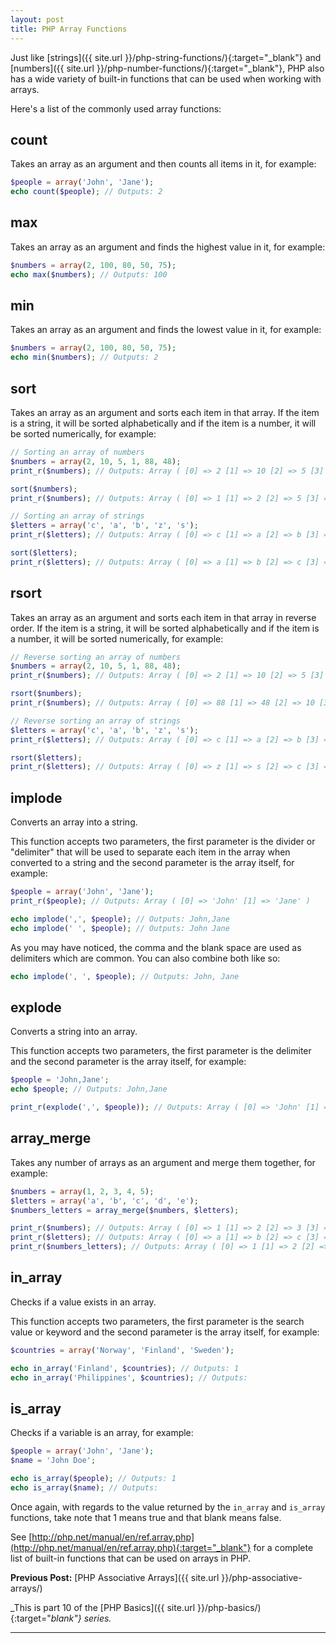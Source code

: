 ```yaml
---
layout: post
title: PHP Array Functions
---
```


Just like [strings]({{ site.url }}/php-string-functions/){:target="_blank"} and [numbers]({{ site.url }}/php-number-functions/){:target="_blank"}, PHP also has a wide variety of built-in functions that can be used when working with arrays.

Here's a list of the commonly used array functions:

## count

Takes an array as an argument and then counts all items in it, for example:

```php
$people = array('John', 'Jane');
echo count($people); // Outputs: 2
```

## max

Takes an array as an argument and finds the highest value in it, for example:

```php
$numbers = array(2, 100, 80, 50, 75);
echo max($numbers); // Outputs: 100
```

## min

Takes an array as an argument and finds the lowest value in it, for example:

```php
$numbers = array(2, 100, 80, 50, 75);
echo min($numbers); // Outputs: 2
```

## sort

Takes an array as an argument and sorts each item in that array. If the item is a string, it will be sorted alphabetically and if the item is a number, it will be sorted numerically, for example:

```php
// Sorting an array of numbers
$numbers = array(2, 10, 5, 1, 88, 48);
print_r($numbers); // Outputs: Array ( [0] => 2 [1] => 10 [2] => 5 [3] => 1 [4] => 88 [5] => 48 )

sort($numbers);
print_r($numbers); // Outputs: Array ( [0] => 1 [1] => 2 [2] => 5 [3] => 10 [4] => 48 [5] => 88 )

// Sorting an array of strings
$letters = array('c', 'a', 'b', 'z', 's');
print_r($letters); // Outputs: Array ( [0] => c [1] => a [2] => b [3] => z [4] => s )

sort($letters);
print_r($letters); // Outputs: Array ( [0] => a [1] => b [2] => c [3] => s [4] => z )
```

## rsort

Takes an array as an argument and sorts each item in that array in reverse order. If the item is a string, it will be sorted alphabetically and if the item is a number, it will be sorted numerically, for example:

```php
// Reverse sorting an array of numbers
$numbers = array(2, 10, 5, 1, 88, 48);
print_r($numbers); // Outputs: Array ( [0] => 2 [1] => 10 [2] => 5 [3] => 1 [4] => 88 [5] => 48 )

rsort($numbers);
print_r($numbers); // Outputs: Array ( [0] => 88 [1] => 48 [2] => 10 [3] => 5 [4] => 2 [5] => 1 )

// Reverse sorting an array of strings
$letters = array('c', 'a', 'b', 'z', 's');
print_r($letters); // Outputs: Array ( [0] => c [1] => a [2] => b [3] => z [4] => s )

rsort($letters);
print_r($letters); // Outputs: Array ( [0] => z [1] => s [2] => c [3] => b [4] => a )
```

## implode

Converts an array into a string.

This function accepts two parameters, the first parameter is the divider or "delimiter" that will be used to separate each item in the array when converted to a string and the second parameter is the array itself, for example:

```php
$people = array('John', 'Jane');
print_r($people); // Outputs: Array ( [0] => 'John' [1] => 'Jane' )

echo implode(',', $people); // Outputs: John,Jane
echo implode(' ', $people); // Outputs: John Jane
```

As you may have noticed, the comma and the blank space are used as delimiters which are common. You can also combine both like so:

```php
echo implode(', ', $people); // Outputs: John, Jane
```

## explode

Converts a string into an array.

This function accepts two parameters, the first parameter is the delimiter and the second parameter is the array itself, for example:

```php
$people = 'John,Jane';
echo $people; // Outputs: John,Jane

print_r(explode(',', $people)); // Outputs: Array ( [0] => 'John' [1] => 'Jane' )
```

## array_merge

Takes any number of arrays as an argument and merge them together, for example:

```php
$numbers = array(1, 2, 3, 4, 5);
$letters = array('a', 'b', 'c', 'd', 'e');
$numbers_letters = array_merge($numbers, $letters);

print_r($numbers); // Outputs: Array ( [0] => 1 [1] => 2 [2] => 3 [3] => 4 [4] => 5 )
print_r($letters); // Outputs: Array ( [0] => a [1] => b [2] => c [3] => d [4] => e )
print_r($numbers_letters); // Outputs: Array ( [0] => 1 [1] => 2 [2] => 3 [3] => 4 [4] => 5 [5] => a [6] => b [7] => c [8] => d [9] => e )
```

## in_array

Checks if a value exists in an array.

This function accepts two parameters, the first parameter is the search value or keyword and the second parameter is the array itself, for example:

```php
$countries = array('Norway', 'Finland', 'Sweden');

echo in_array('Finland', $countries); // Outputs: 1
echo in_array('Philippines', $countries); // Outputs:
```

## is_array

Checks if a variable is an array, for example:

```php
$people = array('John', 'Jane');
$name = 'John Doe';

echo is_array($people); // Outputs: 1
echo is_array($name); // Outputs:
```

Once again, with regards to the value returned by the `in_array` and `is_array` functions, take note that 1 means true and that blank means false.

See [http://php.net/manual/en/ref.array.php](http://php.net/manual/en/ref.array.php){:target="_blank"} for a complete list of built-in functions that can be used on arrays in PHP.

**Previous Post:** [PHP Associative Arrays]({{ site.url }}/php-associative-arrays/)

_This is part 10 of the [PHP Basics]({{ site.url }}/php-basics/){:target="_blank"} series._

---
